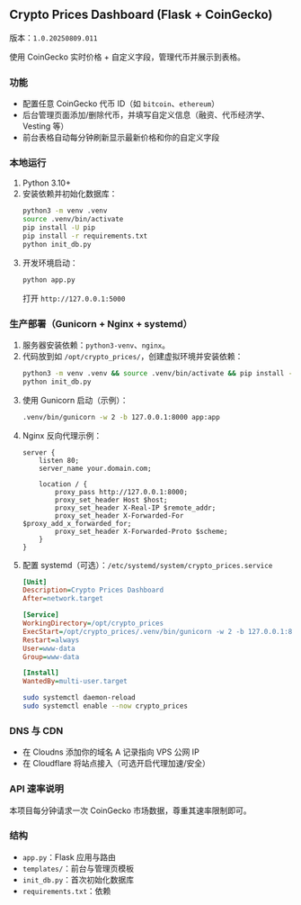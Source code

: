 ## Crypto Prices Dashboard (Flask + CoinGecko)

版本：`1.0.20250809.011`

使用 CoinGecko 实时价格 + 自定义字段，管理代币并展示到表格。

### 功能
- 配置任意 CoinGecko 代币 ID（如 `bitcoin`、`ethereum`）
- 后台管理页面添加/删除代币，并填写自定义信息（融资、代币经济学、Vesting 等）
- 前台表格自动每分钟刷新显示最新价格和你的自定义字段

### 本地运行
1. Python 3.10+
2. 安装依赖并初始化数据库：
   ```bash
   python3 -m venv .venv
   source .venv/bin/activate
   pip install -U pip
   pip install -r requirements.txt
   python init_db.py
   ```
3. 开发环境启动：
   ```bash
   python app.py
   ```
   打开 `http://127.0.0.1:5000`

### 生产部署（Gunicorn + Nginx + systemd）
1. 服务器安装依赖：`python3-venv`、`nginx`。
2. 代码放到如 `/opt/crypto_prices/`，创建虚拟环境并安装依赖：
   ```bash
   python3 -m venv .venv && source .venv/bin/activate && pip install -r requirements.txt
   python init_db.py
   ```
3. 使用 Gunicorn 启动（示例）：
   ```bash
   .venv/bin/gunicorn -w 2 -b 127.0.0.1:8000 app:app
   ```
4. Nginx 反向代理示例：
   ```nginx
   server {
       listen 80;
       server_name your.domain.com;

       location / {
           proxy_pass http://127.0.0.1:8000;
           proxy_set_header Host $host;
           proxy_set_header X-Real-IP $remote_addr;
           proxy_set_header X-Forwarded-For $proxy_add_x_forwarded_for;
           proxy_set_header X-Forwarded-Proto $scheme;
       }
   }
   ```
5. 配置 systemd（可选）：`/etc/systemd/system/crypto_prices.service`
   ```ini
   [Unit]
   Description=Crypto Prices Dashboard
   After=network.target

   [Service]
   WorkingDirectory=/opt/crypto_prices
   ExecStart=/opt/crypto_prices/.venv/bin/gunicorn -w 2 -b 127.0.0.1:8000 app:app
   Restart=always
   User=www-data
   Group=www-data

   [Install]
   WantedBy=multi-user.target
   ```
   ```bash
   sudo systemctl daemon-reload
   sudo systemctl enable --now crypto_prices
   ```

### DNS 与 CDN
- 在 Cloudns 添加你的域名 A 记录指向 VPS 公网 IP
- 在 Cloudflare 将站点接入（可选开启代理加速/安全）

### API 速率说明
本项目每分钟请求一次 CoinGecko 市场数据，尊重其速率限制即可。

### 结构
- `app.py`：Flask 应用与路由
- `templates/`：前台与管理页模板
- `init_db.py`：首次初始化数据库
- `requirements.txt`：依赖



